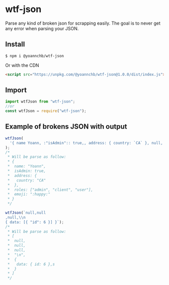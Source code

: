 # wtf-json

Parse any kind of broken json for scrapping easily. The goal is to never get any error when parsing your JSON.

## Install

```
$ npm i @yoannchb/wtf-json
```

Or with the CDN

```html
<script src="https://unpkg.com/@yoannchb/wtf-json@1.0.0/dist/index.js"></script>
```

## Import

```js
import wtfJson from "wtf-json";
//or
const wtfJson = require("wtf-json");
```

## Example of brokens JSON with output

```js
wtfJson(
  '{ name Yoann, :"isAdmin":: true,, address: { country: `CA` }, null, {}, "roles": [::,,\'admin\' client, :user], emoji: ":happy:" }'
);
/*
 * Will be parse as follow:
 * {
 *  name: "Yoann",
 *  isAdmin: true,
 *  address: {
 *   country: "CA"
 *  },
 *  roles: ["admin", "client", "user"],
 *  emoji: ":happy:"
 * }
 */

wtfJson(`null,null
,null,\\n 
{ data: [{ "id": 6 }] }`);
/*
 * Will be parse as follow:
 * [
 *  null,
 *  null,
 *  null,
 *  "\n",
 *  {
 *   data: { id: 6 },s
 *  }
 * ]
 */
```
